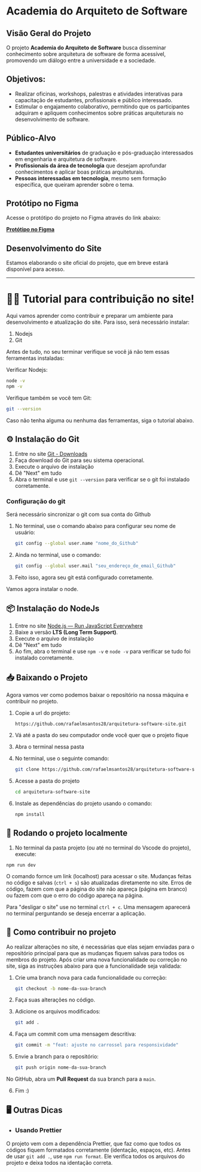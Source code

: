 # Academia do Arquiteto de Software

## Visão Geral do Projeto

O projeto **Academia do Arquiteto de Software** busca disseminar conhecimento sobre arquitetura de software de forma acessível, promovendo um diálogo entre a universidade e a sociedade.

## Objetivos:
- Realizar oficinas, workshops, palestras e atividades interativas para capacitação de estudantes, profissionais e público interessado.
- Estimular o engajamento colaborativo, permitindo que os participantes adquiram e apliquem conhecimentos sobre práticas arquiteturais no desenvolvimento de software.

## Público-Alvo

- **Estudantes universitários** de graduação e pós-graduação interessados em engenharia e arquitetura de software.
- **Profissionais da área de tecnologia** que desejam aprofundar conhecimentos e aplicar boas práticas arquiteturais.
- **Pessoas interessadas em tecnologia**, mesmo sem formação específica, que queiram aprender sobre o tema.

## Protótipo no Figma

Acesse o protótipo do projeto no Figma através do link abaixo:

[**Protótipo no Figma**](https://www.figma.com/proto/7irYUNVOZqJdbMpW0eJt0y/Projeto-ES?page-id=1%3A6&node-id=234-84&viewport=1179%2C138%2C0.17&t=8XkhTGQrYtGUlc3l-1&scaling=scale-down&content-scaling=fixed&starting-point-node-id=234%3A84)

## Desenvolvimento do Site

Estamos elaborando o site oficial do projeto, que em breve estará disponível para acesso.

---

# 👨‍💻 Tutorial para contribuição no site!

Aqui vamos aprender como contribuir e preparar um ambiente para desenvolvimento e atualização do site. Para isso, será necessário instalar:
1. Nodejs
2. Git

Antes de tudo, no seu terminar verifique se você já não tem essas ferramentas instaladas:

Verificar Nodejs:
```bash
node -v
npm -v
```
Verifique também se você tem Git:
```bash
git --version
```

Caso não tenha alguma ou nenhuma das ferramentas, siga o tutorial abaixo.


## ⚙️ Instalação do Git

1. Entre no site [Git - Downloads](https://git-scm.com/downloads)
2. Faça download do Git para seu sistema operacional.
3. Execute o arquivo de instalação
4. Dê "Next" em tudo
5. Abra o terminal e use `git --version` para verificar se o git foi instalado corretamente.

### Configuração do git

Será necessário sincronizar o git com sua conta do Github

1. No terminal, use o comando abaixo para configurar seu nome de usuário:
	```bash
	git config --global user.name "nome_do_Github"
	```
2. Ainda no terminal, use o comando:
	```bash
	git config --global user.mail "seu_endereço_de_email_Github"
	```
3. Feito isso, agora seu git está configurado corretamente.

Vamos agora instalar o node.

## 📦 Instalação do NodeJs

1. Entre no site [Node.js — Run JavaScript Everywhere](https://nodejs.org/en)
2. Baixe a versão **LTS (Long Term Support)**.
3. Execute o arquivo de instalação
4. Dê "Next" em tudo
5. Ao fim, abra o terminal e use `npm -v` e `node -v` para verificar se tudo foi instalado corretamente.

## 📥 Baixando o Projeto

Agora vamos ver como podemos baixar o repositório na nossa máquina e contribuir no projeto.

1. Copie a url do projeto:
	```
	https://github.com/rafaelmsantos28/arquitetura-software-site.git
	```

2. Vá até a pasta do seu computador onde você quer que o projeto fique
3. Abra o terminal nessa pasta
4. No terminal, use o seguinte comando:
	```bash
	git clone https://github.com/rafaelmsantos28/arquitetura-software-site.git
	```
5. Acesse a pasta do projeto
	```bash
	cd arquitetura-software-site
	```
6. Instale as dependências do projeto usando o comando:
	```bash
	npm install
	```
## 🚀 Rodando o projeto localmente

1. No terminal da pasta projeto (ou até no terminal do Vscode do projeto), execute:
```
npm run dev
```

O comando fornce um link (localhost) para acessar o site. Mudanças feitas no código e salvas (`ctrl + s`) são atualizadas diretamente no site. Erros de código, fazem com que a página do site não apareça (página em branco) ou fazem com que o erro do código apareça na página.

Para "desligar o site" use no terminal `ctrl + c`. Uma mensagem aparecerá no terminal perguntando se deseja encerrar a aplicação.

## 📝 Como contribuir no projeto

Ao realizar alterações no site, é necessárias que elas sejam enviadas para o repositório principal para que as mudanças fiquem salvas para todos os membros do projeto. Após criar uma nova funcionalidade ou correção no site, siga as instruções abaixo para que a funcionalidade seja validada:

1. Crie uma branch nova para cada funcionalidade ou correção:

	```bash
	git checkout -b nome-da-sua-branch
	```
2. Faça suas alterações no código.
3. Adicione os arquivos modificados:
	```bash
	git add .
	```

4. Faça um commit com uma mensagem descritiva:
	```bash
	git commit -m "feat: ajuste no carrossel para responsividade"
	```
5. Envie a branch para o repositório:
	```bash
	git push origin nome-da-sua-branch
	```
No GitHub, abra um **Pull Request** da sua branch para a `main`.

6. Fim :)

## 🖥️ Outras Dicas

* ### Usando Prettier
O projeto vem com a dependência Prettier, que faz como que todos os códigos fiquem formatados corretamente (identação, espaços, etc).
Antes de usar `git add .`, use `npm run format`. Ele verifica todos os arquivos do projeto e deixa todos na identação correta.

